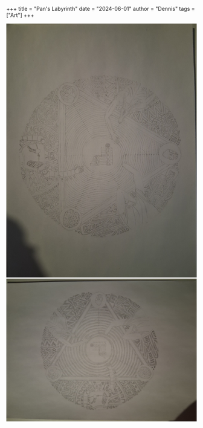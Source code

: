 +++
title = "Pan's Labyrinth"
date = "2024-06-01"
author = "Dennis"
tags = ["Art"]
+++

![PanPipes](PanPipes.jpg)
![PanPipesColoured](PanPipesColoured.jpg)